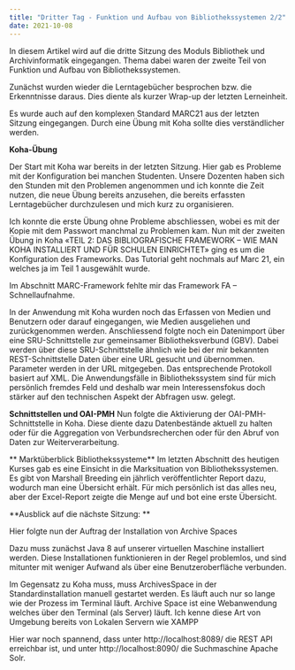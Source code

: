 ```yaml
---
title: "Dritter Tag - Funktion und Aufbau von Bibliothekssystemen 2/2"
date: 2021-10-08
---
```


In diesem Artikel wird auf die dritte Sitzung des Moduls Bibliothek und Archivinformatik eingegangen. Thema dabei waren der zweite Teil von Funktion und Aufbau von Bibliothekssystemen. 

Zunächst wurden wieder die Lerntagebücher besprochen bzw. die Erkenntnisse daraus. Dies diente als kurzer Wrap-up der letzten Lerneinheit. 

Es wurde auch auf den komplexen Standard MARC21 aus der letzten Sitzung eingegangen. Durch eine Übung mit Koha sollte dies verständlicher werden. 


**Koha-Übung**

Der Start mit Koha war bereits in der letzten Sitzung. Hier gab es Probleme mit der Konfiguration bei manchen Studenten. Unsere Dozenten haben sich den Stunden mit den Problemen angenommen und ich konnte die Zeit nutzen, die neue Übung bereits anzusehen, die bereits erfassten Lerntagebücher durchzulesen und mich kurz zu organisieren.

Ich konnte die erste Übung ohne Probleme abschliessen, wobei es mit der Kopie mit dem Passwort manchmal zu Problemen kam. Nun mit der zweiten Übung in Koha «TEIL 2: DAS BIBLIOGRAFISCHE FRAMEWORK – WIE MAN KOHA INSTALLIERT UND FÜR SCHULEN EINRICHTET» ging es um die Konfiguration des Frameworks. Das Tutorial geht nochmals auf Marc 21, ein welches ja im Teil 1 ausgewählt wurde. 

Im Abschnitt MARC-Framework fehlte mir das Framework FA – Schnellaufnahme. 

In der Anwendung mit Koha wurden noch das Erfassen von Medien und Benutzern oder darauf eingegangen, wie Medien ausgeliehen und zurückgenommen werden. 
Anschliessend folgte noch ein Datenimport über eine SRU-Schnittstelle zur gemeinsamer Bibliotheksverbund (GBV). Dabei werden über diese SRU-Schnittstelle ähnlich wie bei der mir bekannten REST-Schnittstelle Daten über eine URL gesucht und übernommen. Parameter werden in der URL mitgegeben. Das entsprechende Protokoll basiert auf XML. 
Die Anwendungsfälle in Bibliothekssystem sind für mich persönlich fremdes Feld und deshalb war mein Interessensfokus doch stärker auf den technischen Aspekt der Abfragen usw. gelegt. 

**Schnittstellen und OAI-PMH**
Nun folgte die Aktivierung der OAI-PMH-Schnittstelle in Koha. Diese diente dazu Datenbestände aktuell zu halten oder für die Aggregation von Verbundsrecherchen oder für den Abruf von Daten zur Weiterverarbeitung.

** Marktüberblick Bibliothekssysteme**
Im letzten Abschnitt des heutigen Kurses gab es eine Einsicht in die Marksituation von Bibliothekssystemen. Es gibt von Marshall Breeding ein jährlich veröffentlichter Report dazu, wodurch man eine Übersicht erhält. Für mich persönlich ist das alles neu, aber der Excel-Report zeigte die Menge auf und bot eine erste Übersicht. 

**Ausblick auf die nächste Sitzung: **

Hier folgte nun der Auftrag der Installation von Archive Spaces

Dazu muss zunächst Java 8 auf unserer virtuellen Maschine installiert werden. Diese Installationen funktionieren in der Regel problemlos, und sind mitunter mit weniger Aufwand als über eine Benutzeroberfläche verbunden. 

Im Gegensatz zu Koha muss, muss ArchivesSpace in der Standardinstallation manuell gestartet werden. Es läuft auch nur so lange wie der Prozess im Terminal läuft. Archive Space ist eine Webanwendung welches über den Terminal (als Server) läuft. Ich kenne diese Art von Umgebung bereits von Lokalen Servern wie XAMPP

Hier war noch spannend, dass unter http://localhost:8089/ die REST API erreichbar ist, und unter http://localhost:8090/ die Suchmaschine Apache Solr.




